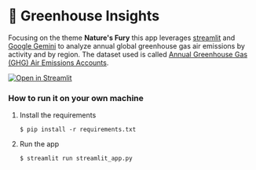 # 🎈 Greenhouse Insights

Focusing on the theme **Nature's Fury** this app leverages [streamlit](https://streamlit.io/cloud) and [Google Gemini](https://ai.google.dev/gemini-api/docs) to analyze annual global greenhouse gas air emissions by activity and by region.  The dataset used is called [Annual Greenhouse Gas (GHG) Air Emissions Accounts](https://climatedata.imf.org/datasets/c8579761f19740dfbe4418b205654ddf/explore?showTable=true).

[![Open in Streamlit](https://static.streamlit.io/badges/streamlit_badge_black_white.svg)](https://spanaapp.streamlit.app/)

### How to run it on your own machine

1. Install the requirements

   ```
   $ pip install -r requirements.txt
   ```

2. Run the app

   ```
   $ streamlit run streamlit_app.py
   ```
   ```

